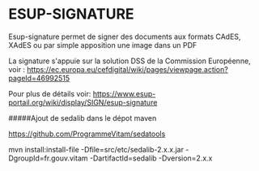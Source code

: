 ESUP-SIGNATURE
==============

Esup-signature permet de signer des documents aux formats CAdES, XAdES ou par simple apposition une image dans un PDF

La signature s'appuie sur la solution DSS de la Commission Européenne, voir :
https://ec.europa.eu/cefdigital/wiki/pages/viewpage.action?pageId=46992515

Pour plus de détails voir:
https://www.esup-portail.org/wiki/display/SIGN/esup-signature

#####Ajout de sedalib dans le dépot maven

https://github.com/ProgrammeVitam/sedatools

mvn install:install-file -Dfile=src/etc/sedalib-2.x.x.jar -DgroupId=fr.gouv.vitam -DartifactId=sedalib -Dversion=2.x.x